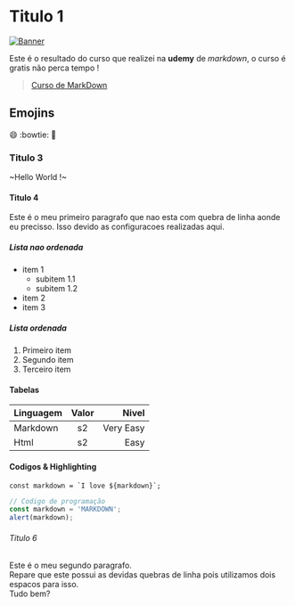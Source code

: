 # Titulo 1
[![Banner](https://miro.medium.com/max/815/0*_Sk12T9Yn5ch4StY.png)](https://daringfireball.net/projects/markdown/)

Este é o resultado do curso que realizei na **udemy** de _markdown_, o curso é gratis não perca tempo ! 
> [Curso de MarkDown](https://www.udemy.com/course/aprenda-markdown/ "Clique aqui para o Curso de MarkDown.")

## Emojins
:smile: :bowtie: :metal:

### Titulo 3
~Hello World !~

#### Titulo 4
Este é o meu primeiro paragrafo que nao esta com quebra de linha aonde eu precisso. 
Isso devido as configuracoes realizadas aqui.

##### Lista nao ordenada
* item 1
  + subitem  1.1
  + subitem  1.2
* item 2
* item 3

##### Lista ordenada
1. Primeiro item
1. Segundo item
1. Terceiro item

#### Tabelas
| Linguagem | Valor | Nivel |
|:-----|:---:|-----:|
| Markdown | s2 |  Very Easy|
| Html | s2 | Easy |

#### Codigos & Highlighting
`` const markdown = `I love ${markdown}`; ``  

```javascript
// Codigo de programação
const markdown = 'MARKDOWN';
alert(markdown);
```

###### Titulo 6
Este é o meu segundo paragrafo.  
Repare que este possui as devidas quebras de linha pois utilizamos dois espacos para isso.  
Tudo bem?



